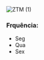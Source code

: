 ![ZTM (1)](https://github.com/wal-wizard/The-Ultimate-React-Course/assets/82295321/dcf7b73c-57d3-417a-b5ad-35b5d0027e8f)

### Frquência:
  - Seg
  - Qua
  - Sex
